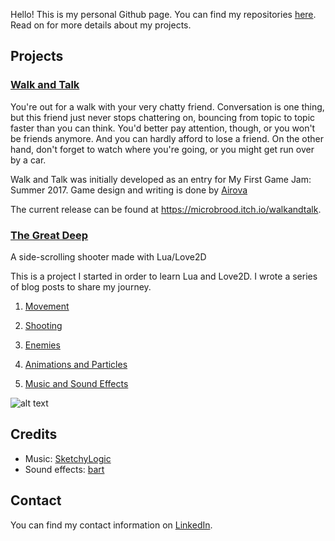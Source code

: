 Hello! This is my personal Github page. You can find my repositories [here](https://github.com/jeansberg/repos). Read on for more details about my projects.

## Projects
### [Walk and Talk](https://github.com/jeansberg/WalkAndTalk)
You're out for a walk with your very chatty friend. Conversation is one thing, but this friend just never stops chattering on, bouncing from topic to topic faster than you can think. You'd better pay attention, though, or you won't be friends anymore. And you can hardly afford to lose a friend. On the other hand, don't forget to watch where you're going, or you might get run over by a car.

Walk and Talk was initially developed as an entry for My First Game Jam: Summer 2017. Game design and writing is done by [Airova](https://www.youtube.com/channel/UCtaSP80xWusu4QYIdQ2oQOw)

The current release can be found at https://microbrood.itch.io/walkandtalk.

### [The Great Deep]()
A side-scrolling shooter made with Lua/Love2D

This is a project I started in order to learn Lua and Love2D. I wrote a series of blog posts to share my journey.

1. [Movement](https://dev.to/jeansberg/make-a-shooter-in-lualove2d---part-1)

2. [Shooting](https://dev.to/jeansberg/make-a-shooter-in-lualove2d---part-2)

3. [Enemies](https://dev.to/jeansberg/make-a-shooter-in-lualove2d---part-3)

4. [Animations and Particles](https://dev.to/jeansberg/make-a-shooter-in-lualove2d---animations-and-particles)

5. [Music and Sound Effects](https://dev.to/jeansberg/make-a-shooter-in-lualove2d---music-and-sound-effects)

![alt text](https://thepracticaldev.s3.amazonaws.com/i/tkyaysrbzx050gehju4m.gif "So much eyecandy!")

## Credits
* Music: [SketchyLogic](https://opengameart.org/content/nes-shooter-music-5-tracks-3-jingles)
* Sound effects: [bart](https://opengameart.org/content/8-bit-platformer-sfx)
## Contact
You can find my contact information on [LinkedIn](https://www.linkedin.com/in/jensgenberg/).
